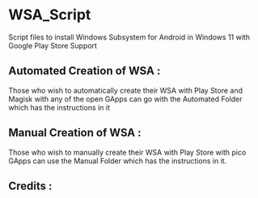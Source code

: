 # WSA_Script
Script files to install Windows Subsystem for Android in Windows 11 with Google Play Store Support

## Automated Creation of WSA :
Those who wish to automatically create their WSA with Play Store and Magisk with any of the open GApps
can go with the Automated Folder which has the instructions in it

## Manual Creation of WSA :
Those who wish to manually create their WSA with Play Store with pico GApps can use the Manual Folder
which has the instructions in it.

## Credits :

